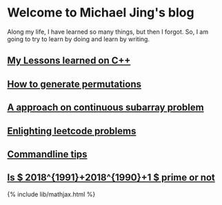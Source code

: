 Welcome to Michael Jing's blog
====


 Along my life, I have learned so many things, but then I forgot. So, I am going to try to learn by doing and learn by writing.

## [My Lessons learned on C++](cpp/cpp.md)
## [How to generate permutations](leetcode/permutations.md)
## [A approach on continuous subarray problem](leetcode/898.bitwise-ors-of-subarrays.md)
## [Enlighting leetcode problems](leetcode/good_problems.md)
## [Commandline tips](linux/tips.md)
## [Is $ 2018^{1991}+2018^{1990}+1 $ prime or not](math/math.md)

{% include lib/mathjax.html %}
